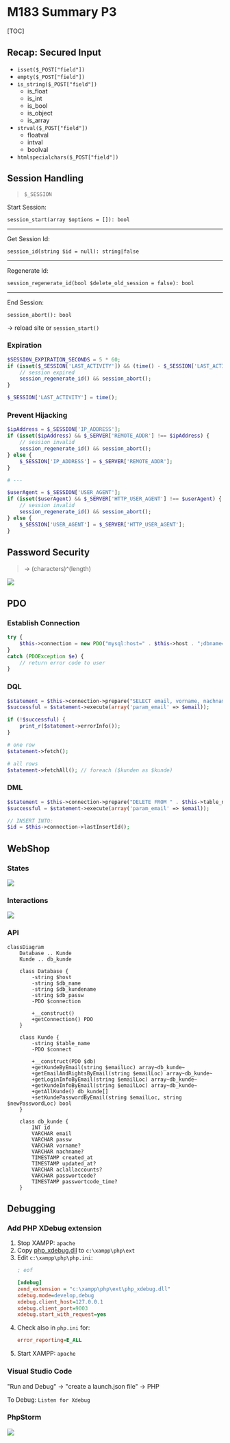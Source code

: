 # M183 Summary P3

[TOC]

## Recap: Secured Input

- `isset($_POST["field"])`
- `empty($_POST["field"])`
- `is_string($_POST["field"])`
    - is_float
    - is_int
    - is_bool
    - is_object
    - is_array
- `strval($_POST["field"])`
    - floatval
    - intval
    - boolval
- `htmlspecialchars($_POST["field"])`

## Session Handling

> `$_SESSION`

Start Session:

`session_start(array $options = []): bool`

---

Get Session Id:

`session_id(string $id = null): string|false`

---

Regenerate Id:

`session_regenerate_id(bool $delete_old_session = false): bool`

---

End Session:

`session_abort(): bool`

→ reload site or `session_start()`

### Expiration

```php
$SESSION_EXPIRATION_SECONDS = 5 * 60;
if (isset($_SESSION['LAST_ACTIVITY']) && (time() - $_SESSION['LAST_ACTIVITY'] >= $SESSION_EXPIRATION_SECONDS)) {
    // session expired
    session_regenerate_id() && session_abort();
}

$_SESSION['LAST_ACTIVITY'] = time();
```

### Prevent Hijacking 

```php
$ipAddress = $_SESSION['IP_ADDRESS'];
if (isset($ipAddress) && $_SERVER['REMOTE_ADDR'] !== $ipAddress) {
    // session invalid
    session_regenerate_id() && session_abort();
} else {
    $_SESSION['IP_ADDRESS'] = $_SERVER['REMOTE_ADDR'];
}

# ---

$userAgent = $_SESSION['USER_AGENT'];
if (isset($userAgent) && $_SERVER['HTTP_USER_AGENT'] !== $userAgent) {
    // session invalid
    session_regenerate_id() && session_abort();
} else {
    $_SESSION['USER_AGENT'] = $_SERVER['HTTP_USER_AGENT'];
}
```

## Password Security

> → (characters)^(length)

![](res/2022-05-26-22-39-11.png)

## PDO

### Establish Connection

```php
try { 
    $this->connection = new PDO("mysql:host=" . $this->host . ";dbname=" . $this->db_name, $this->db_kundename, $this->db_passw); 
} 
catch (PDOException $e) {
    // return error code to user
}
```

### DQL

```php
$statement = $this->connection->prepare("SELECT email, vorname, nachname, created_at, updated_at FROM " . $this->table_name . " WHERE email = :param_email;");
$successful = $statement->execute(array('param_email' => $email));

if (!$successful) {
    print_r($statement->errorInfo());
}

# one row
$statement->fetch();

# all rows 
$statement->fetchAll(); // foreach ($kunden as $kunde)
```

### DML

```php
$statement = $this->connection->prepare("DELETE FROM " . $this->table_name . " WHERE email = :param_email;");
$successful = $statement->execute(array('param_email' => $email));

// INSERT INTO:
$id = $this->connection->lastInsertId();
```

## WebShop

### States

![](res/2022-05-26-22-24-58.png)

### Interactions

![](res/webshop_interaction.drawio.png)

### API

```mermaid
classDiagram
    Database .. Kunde
    Kunde .. db_kunde

    class Database {
        -string $host
        -string $db_name
        -string $db_kundename
        -string $db_passw
        -PDO $connection

        +__construct()
        +getConnection() PDO
    }

    class Kunde {
        -string $table_name
        -PDO $connect

        +__construct(PDO $db)
        +getKundeByEmail(string $emailLoc) array~db_kunde~
        +getEmailAndRightsByEmail(string $emailLoc) array~db_kunde~
        +getLoginInfoByEmail(string $emailLoc) array~db_kunde~
        +getKundeInfoByEmail(string $emailLoc) array~db_kunde~
        +getAllKunde() db_kunde[]
        +setKundePasswordByEmail(string $emailLoc, string $newPasswordLoc) bool
    }

    class db_kunde {
        INT id
        VARCHAR email
        VARCHAR passw
        VARCHAR vorname?
        VARCHAR nachname?
        TIMESTAMP created_at
        TIMESTAMP updated_at?
        VARCHAR aclallaccounts?
        VARCHAR passwortcode?
        TIMESTAMP passwortcode_time?
    }
```

<!--
## Access Models

|     |     |
| --- | --- |
| **MAC** <br /> (Mandatory Access Control) | System based Access Control (e.g. IP Whitelist) - Source Code does not check for Auth |
| **DAC** <br /> (Descretionary Access Control) | text |



|     |     |
| --- | --- |
| ![](res/MAC.jpg) | ![](res/DAC.jpg) |

## Access Control Types

### Explicit Protection

text

#### Trusted Subsystem Model 

Access BE through (single) Service User

![](res/trusted-identity.png)

#### Separated Trusted Sybsystem Model

Access BE different zones (public, secured) through different Service User

![](res/service-identities.png)

#### Identity Propagation

Delegation of BE permission to access through user itself

![](res/identity-propagation.png)

### Implicit Protection

text
-->

## Debugging

### Add PHP XDebug extension

1. Stop XAMPP: `apache`
2. Copy [php_xdebug.dll](./summary-p3/php_xdebug.dll) to `c:\xampp\php\ext`
3. Edit `c:\xampp\php\php.ini`:
   ```ini
   ; eof

   [xdebug]
   zend_extension = "c:\xampp\php\ext\php_xdebug.dll"
   xdebug.mode=develop,debug
   xdebug.client_host=127.0.0.1
   xdebug.client_port=9003
   xdebug.start_with_request=yes
   ```
4. Check also in `php.ini` for:
   ```ini
   error_reporting=E_ALL
   ```
5. Start XAMPP: `apache`

### Visual Studio Code

"Run and Debug" → "create a launch.json file" → PHP

To Debug: `Listen for Xdebug`

### PhpStorm

![](res/2022-05-25-14-16-24.png)
